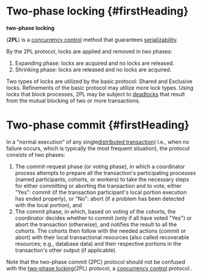 # Two-phase locking {#firstHeading}

**two-phase locking**

\(**2PL**\) is a [concurrency control](https://en.wikipedia.org/wiki/Concurrency_control) method that guarantees [serializability](https://en.wikipedia.org/wiki/Serializability).

By the 2PL protocol, locks are applied and removed in two phases:

1. Expanding phase: locks are acquired and no locks are released.
2. Shrinking phase: locks are released and no locks are acquired.

Two types of locks are utilized by the basic protocol: Shared and Exclusive locks. Refinements of the basic protocol may utilize more lock types. Using locks that block processes, 2PL may be subject to [deadlocks](https://en.wikipedia.org/wiki/Deadlock) that result from the mutual blocking of two or more transactions.

# Two-phase commit {#firstHeading}

In a "normal execution" of any single[distributed transaction](https://en.wikipedia.org/wiki/Distributed_transaction)\( i.e., when no failure occurs, which is typically the most frequent situation\), the protocol consists of two phases:

1. The commit-request phase \(or voting phase\), in which a coordinator process attempts to prepare all the transaction's participating processes \(named participants, cohorts, or workers\) to take the necessary steps for either committing or aborting the transaction and to vote, either "Yes": commit \(if the transaction participant's local portion execution has ended properly\), or "No": abort \(if a problem has been detected with the local portion\), and
2. The commit phase, in which, based on voting of the cohorts, the coordinator decides whether to commit \(only if all
   have voted "Yes"\) or abort the transaction \(otherwise\), and notifies the result to all the cohorts. The cohorts then follow with the needed actions \(commit or abort\) with their local transactional resources \(also called
   recoverable resources; e.g., database data\) and their respective portions in the transaction's other output \(if applicable\).

Note that the two-phase commit \(2PC\) protocol should not be confused with the [two-phase locking](https://en.wikipedia.org/wiki/Two-phase_locking)\(2PL\) protocol, a [concurrency control](https://en.wikipedia.org/wiki/Concurrency_control) protocol..

